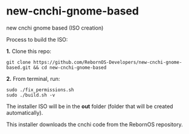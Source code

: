 # new-cnchi-gnome-based
new cnchi gnome based (ISO creation)

Process to build the ISO:

**1.** Clone this repo:
```
git clone https://github.com/RebornOS-Developers/new-cnchi-gnome-based.git && cd new-cnchi-gnome-based
```

**2.** From terminal, run:
```
sudo ./fix_permissions.sh
sudo ./build.sh -v
```

The installer ISO will be in the **out** folder (folder that will be created automatically).

This installer downloads the cnchi code from the RebornOS repository.
